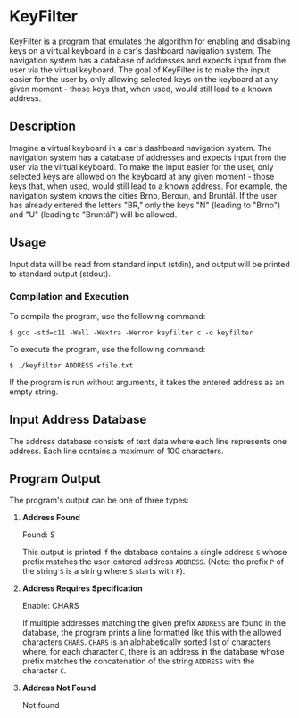 # KeyFilter

KeyFilter is a program that emulates the algorithm for enabling and disabling keys on a virtual keyboard in a car's dashboard navigation system. The navigation system has a database of addresses and expects input from the user via the virtual keyboard. The goal of KeyFilter is to make the input easier for the user by only allowing selected keys on the keyboard at any given moment - those keys that, when used, would still lead to a known address.

## Description

Imagine a virtual keyboard in a car's dashboard navigation system. The navigation system has a database of addresses and expects input from the user via the virtual keyboard. To make the input easier for the user, only selected keys are allowed on the keyboard at any given moment - those keys that, when used, would still lead to a known address. For example, the navigation system knows the cities Brno, Beroun, and Bruntál. If the user has already entered the letters "BR," only the keys "N" (leading to "Brno") and "U" (leading to "Bruntál") will be allowed.

## Usage

Input data will be read from standard input (stdin), and output will be printed to standard output (stdout).

### Compilation and Execution

To compile the program, use the following command:

```
$ gcc -std=c11 -Wall -Wextra -Werror keyfilter.c -o keyfilter
```

To execute the program, use the following command:

```
$ ./keyfilter ADDRESS <file.txt
```

If the program is run without arguments, it takes the entered address as an empty string.

## Input Address Database

The address database consists of text data where each line represents one address. Each line contains a maximum of 100 characters.

## Program Output

The program's output can be one of three types:

1. **Address Found**

    Found: S

    This output is printed if the database contains a single address `S` whose prefix matches the user-entered address `ADDRESS`. (Note: the prefix `P` of the string `S` is a string where `S` starts with `P`).

2. **Address Requires Specification**

    Enable: CHARS

    If multiple addresses matching the given prefix `ADDRESS` are found in the database, the program prints a line formatted like this with the allowed characters `CHARS`. `CHARS` is an alphabetically sorted list of characters where, for each character `C`, there is an address in the database whose prefix matches the concatenation of the string `ADDRESS` with the character `C`.

3. **Address Not Found**

    Not found

